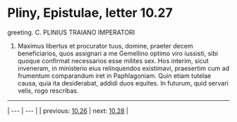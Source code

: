 # Pliny, Epistulae, letter 10.27

greeting. C. PLINIUS TRAIANO IMPERATORI



1. Maximus libertus et procurator tuus, domine, praeter decem beneficiarios, quos assignari a me Gemellino optimo viro iussisti, sibi quoque confirmat necessarios esse milites sex. Hos interim, sicut inveneram, in ministerio eius relinquendos existimavi, praesertim cum ad frumentum comparandum iret in Paphlagoniam. Quin etiam tutelae causa, quia ita desiderabat, addidi duos equites. In futurum, quid servari velis, rogo rescribas.



---

| --- | --- |
| previous: [10.26](../10.26/) | next: [10.28](../10.28/) |